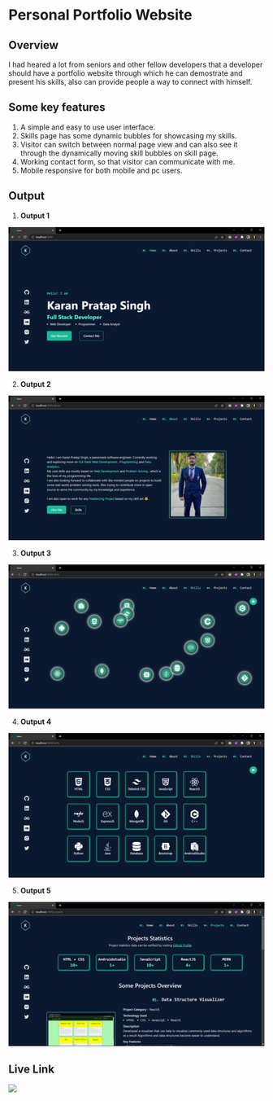 # **Personal Portfolio Website**

## **Overview**
I had heared a lot from seniors and other fellow developers that a developer should have a portfolio website through which he can demostrate and present his skills, also can provide people a way to connect with himself. 

## **Some key features**
1. A simple and easy to use user interface.
2. Skills page has some dynamic bubbles for showcasing my skills.
3. Visitor can switch between normal page view and can also see it through the dynamically moving skill bubbles on skill page.
4. Working contact form, so that visitor can communicate with me.
5. Mobile responsive for both mobile and pc users.

## **Output**
1. **Output 1**

![output1](./output/output1.png)

2. **Output 2**

![output2](./output/output2.png)

3. **Output 3**

![output3](./output/output3.png)

4. **Output 4**

![output4](./output/output4.png)

5. **Output 5**

![output5](./output/output5.png)

## **Live Link**
[<img src="https://img.shields.io/badge/-Visit%20Website-brightgreen"/>]()
